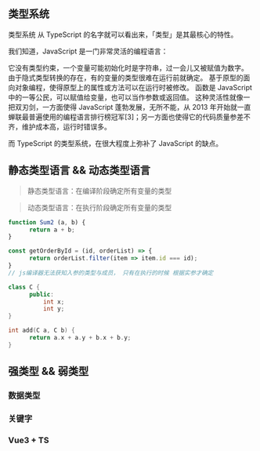 ## 类型系统
类型系统
从 TypeScript 的名字就可以看出来，「类型」是其最核心的特性。

我们知道，JavaScript 是一门非常灵活的编程语言：

它没有类型约束，一个变量可能初始化时是字符串，过一会儿又被赋值为数字。
由于隐式类型转换的存在，有的变量的类型很难在运行前就确定。
基于原型的面向对象编程，使得原型上的属性或方法可以在运行时被修改。
函数是 JavaScript 中的一等公民，可以赋值给变量，也可以当作参数或返回值。
这种灵活性就像一把双刃剑，一方面使得 JavaScript 蓬勃发展，无所不能，从 2013 年开始就一直蝉联最普遍使用的编程语言排行榜冠军[3]；另一方面也使得它的代码质量参差不齐，维护成本高，运行时错误多。

而 TypeScript 的类型系统，在很大程度上弥补了 JavaScript 的缺点。

## 静态类型语言 && 动态类型语言

> 静态类型语言：在编译阶段确定所有变量的类型

> 动态类型语言：在执行阶段确定所有变量的类型

```javascript
function Sum2 (a, b) {
      return a + b;
}

const getOrderById = (id, orderList) => {
      return orderList.filter(item => item.id === id);
}
// js编译器无法获知入参的类型与成员， 只有在执行的时候 根据实参才确定
```


```cpp
class C {
      public:
          int x;
          int y;
}

int add(C a, C b) {
      return a.x + a.y + b.x + b.y;
}

```

## 强类型 && 弱类型

### 数据类型
### 关键字
### Vue3 + TS